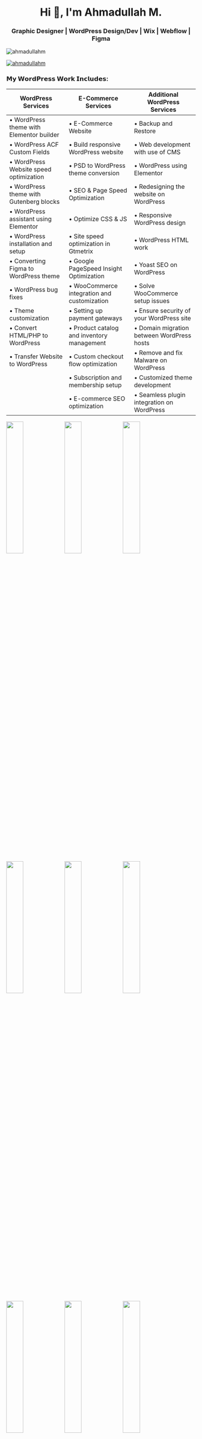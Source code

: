 <h1 align="center">Hi 👋, I'm Ahmadullah M.</h1>
<h3 align="center">Graphic Designer | WordPress Design/Dev | Wix | Webflow | Figma</h3>

<p align="left"> <img src="https://komarev.com/ghpvc/?username=ahmadullahm&label=Profile%20views&color=0e75b6&style=flat" alt="ahmadullahm" /> </p>

<p align="left"> <a href="https://github.com/ryo-ma/github-profile-trophy"><img src="https://github-profile-trophy.vercel.app/?username=ahmadullahm" alt="ahmadullahm" /></a> </p>

<h3 align="left">𝗠𝘆 𝗪𝗼𝗿𝗱𝗣𝗿𝗲𝘀𝘀 𝗪𝗼𝗿𝗸 𝗜𝗻𝗰𝗹𝘂𝗱𝗲𝘀:</h3>

| WordPress Services | E-Commerce Services | Additional WordPress Services |
|--------------------|---------------------|-------------------------------|
| • WordPress theme with Elementor builder | • E-Commerce Website | • Backup and Restore |
| • WordPress ACF Custom Fields | • Build responsive WordPress website | • Web development with use of CMS |
| • WordPress Website speed optimization | • PSD to WordPress theme conversion | • WordPress using Elementor |
| • WordPress theme with Gutenberg blocks | • SEO & Page Speed Optimization | • Redesigning the website on WordPress |
| • WordPress assistant using Elementor | • Optimize CSS & JS | • Responsive WordPress design |
| • WordPress installation and setup | • Site speed optimization in Gtmetrix | • WordPress HTML work |
| • Converting Figma to WordPress theme | • Google PageSpeed Insight Optimization | • Yoast SEO on WordPress |
| • WordPress bug fixes | • WooCommerce integration and customization | • Solve WooCommerce setup issues |
| • Theme customization | • Setting up payment gateways | • Ensure security of your WordPress site |
| • Convert HTML/PHP to WordPress | • Product catalog and inventory management | • Domain migration between WordPress hosts |
| • Transfer Website to WordPress | • Custom checkout flow optimization | • Remove and fix Malware on WordPress |
| | • Subscription and membership setup | • Customized theme development |
| | • E-commerce SEO optimization | • Seamless plugin integration on WordPress |




<img src="https://github.com/AhmadullahM/AhmadullahM/blob/main/WhatsApp%20Image%202024-11-08%20at%2010.27.00%20PM.jpeg" width="30%"></img> 
<img src="https://github.com/AhmadullahM/AhmadullahM/blob/main/WhatsApp%20Image%202024-11-08%20at%2010.27.01%20PM%20(1).jpeg" width="30%"></img>
<img src="https://github.com/AhmadullahM/AhmadullahM/blob/main/WhatsApp%20Image%202024-11-08%20at%2010.27.01%20PM%20(2).jpeg" width="30%"></img> 
<img src="https://github.com/AhmadullahM/AhmadullahM/blob/main/WhatsApp%20Image%202024-11-08%20at%2010.27.01%20PM.jpeg" width="30%"></img>
<img src="https://github.com/AhmadullahM/AhmadullahM/blob/main/WhatsApp%20Image%202024-11-08%20at%2010.27.02%20PM%20(1).jpeg" width="30%"></img> 
<img src="https://github.com/AhmadullahM/AhmadullahM/blob/main/WhatsApp%20Image%202024-11-08%20at%2010.27.02%20PM%20(2).jpeg" width="30%"></img> 
<img src="https://github.com/AhmadullahM/AhmadullahM/blob/main/WhatsApp%20Image%202024-11-08%20at%2010.27.02%20PM%20(3).jpeg" width="30%"></img> 
<img src="https://github.com/AhmadullahM/AhmadullahM/blob/main/WhatsApp%20Image%202024-11-08%20at%2010.27.02%20PM.jpeg" width="30%"></img>
<img src="https://github.com/AhmadullahM/AhmadullahM/blob/main/WhatsApp%20Image%202024-11-08%20at%2010.27.03%20PM%20(1).jpeg" width="30%"></img> 
<img src="https://github.com/AhmadullahM/AhmadullahM/blob/main/WhatsApp%20Image%202024-11-08%20at%2010.27.03%20PM%20(2).jpeg" width="30%"></img>
<img src="https://github.com/AhmadullahM/AhmadullahM/blob/main/WhatsApp%20Image%202024-11-08%20at%2010.27.03%20PM.jpeg" width="30%"></img> 
<img src="https://github.com/AhmadullahM/AhmadullahM/blob/main/WhatsApp%20Image%202024-11-08%20at%2010.27.04%20PM.jpeg" width="30%"></img> 

<h3 align="left">Connect with me:</h3>
<p align="left">
</p>

<h3 align="left">Languages and Tools:</h3>
<p align="left"> <a href="https://getbootstrap.com" target="_blank" rel="noreferrer"> <img src="https://raw.githubusercontent.com/devicons/devicon/master/icons/bootstrap/bootstrap-plain-wordmark.svg" alt="bootstrap" width="40" height="40"/> </a> <a href="https://www.w3schools.com/css/" target="_blank" rel="noreferrer"> <img src="https://raw.githubusercontent.com/devicons/devicon/master/icons/css3/css3-original-wordmark.svg" alt="css3" width="40" height="40"/> </a> <a href="https://www.figma.com/" target="_blank" rel="noreferrer"> <img src="https://www.vectorlogo.zone/logos/figma/figma-icon.svg" alt="figma" width="40" height="40"/> </a> <a href="https://www.w3.org/html/" target="_blank" rel="noreferrer"> <img src="https://raw.githubusercontent.com/devicons/devicon/master/icons/html5/html5-original-wordmark.svg" alt="html5" width="40" height="40"/> </a> <a href="https://developer.mozilla.org/en-US/docs/Web/JavaScript" target="_blank" rel="noreferrer"> <img src="https://raw.githubusercontent.com/devicons/devicon/master/icons/javascript/javascript-original.svg" alt="javascript" width="40" height="40"/> </a> <a href="https://www.php.net" target="_blank" rel="noreferrer"> <img src="https://raw.githubusercontent.com/devicons/devicon/master/icons/php/php-original.svg" alt="php" width="40" height="40"/> </a> <a href="https://sass-lang.com" target="_blank" rel="noreferrer"> <img src="https://raw.githubusercontent.com/devicons/devicon/master/icons/sass/sass-original.svg" alt="sass" width="40" height="40"/> </a> <a href="https://www.typescriptlang.org/" target="_blank" rel="noreferrer"> <img src="https://raw.githubusercontent.com/devicons/devicon/master/icons/typescript/typescript-original.svg" alt="typescript" width="40" height="40"/> </a> <a href="https://webpack.js.org" target="_blank" rel="noreferrer"> <img src="https://raw.githubusercontent.com/devicons/devicon/d00d0969292a6569d45b06d3f350f463a0107b0d/icons/webpack/webpack-original-wordmark.svg" alt="webpack" width="40" height="40"/> </a> </p>

<p><img align="left" src="https://github-readme-stats.vercel.app/api/top-langs?username=ahmadullahm&show_icons=true&locale=en&layout=compact" alt="ahmadullahm" /></p>

<p>&nbsp;<img align="center" src="https://github-readme-stats.vercel.app/api?username=ahmadullahm&show_icons=true&locale=en" alt="ahmadullahm" /></p>
